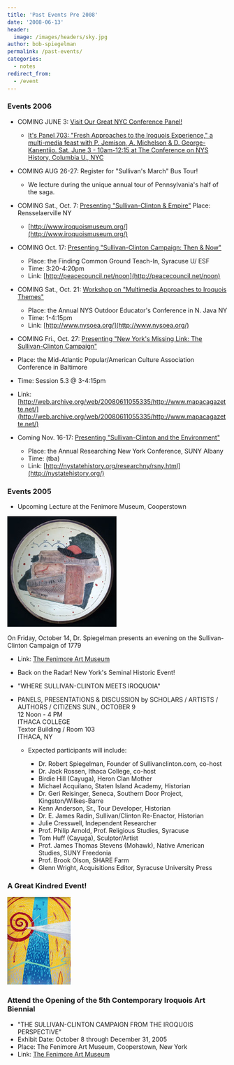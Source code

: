 ```yaml
---
title: 'Past Events Pre 2008'
date: '2008-06-13'
header:
  image: /images/headers/sky.jpg
author: bob-spiegelman
permalink: /past-events/
categories:
  - notes
redirect_from: 
  - /event
---
```


### Events 2006
  - COMING JUNE 3: [Visit Our Great NYC Conference Panel!](http://www.nyhistory.com/)
    - [It's Panel 703: "Fresh Approaches to the Iroquois Experience," a multi-media feast with P. Jemison, A. Michelson & D. George-Kanentiio. Sat. June 3 - 10am-12:15 at The Conference on NYS History, Columbia U., NYC](http://www.nyhistory.com/)
  - COMING AUG 26-27: Register for "Sullivan's March" Bus Tour!
    - We lecture during the unique annual tour of Pennsylvania's half of the saga.
  - COMING Sat., Oct. 7: [Presenting "Sullivan-Clinton & Empire"](http://www.iroquoismuseum.org/) Place: Rensselaerville NY
    - [http://www.iroquoismuseum.org/](http://www.iroquoismuseum.org/)
  - COMING Oct. 17: [Presenting "Sullivan-Clinton Campaign: Then & Now"](http://peacecouncil.net/noon)
    - Place: the Finding Common Ground Teach-In, Syracuse U/ ESF
    - Time: 3:20-4:20pm
    - Link: [http://peacecouncil.net/noon](http://peacecouncil.net/noon)

- COMING Sat., Oct. 21: [Workshop on "Multimedia Approaches to Iroquois Themes"](http://www.nysoea.org/)
  - Place: the Annual NYS Outdoor Educator's Conference   in N. Java NY
  - Time: 1-4:15pm
  - Link: [http://www.nysoea.org/](http://www.nysoea.org/)

- COMING Fri., Oct. 27: [Presenting "New York's Missing Link: The Sullivan-Clinton Campaign"](http://web.archive.org/web/20080611055335/http://www.mapacagazette.net/)
 - Place: the Mid-Atlantic Popular/American Culture Association Conference in Baltimore
 - Time: Session 5.3 @ 3-4:15pm
 - Link: [http://web.archive.org/web/20080611055335/http://www.mapacagazette.net/](http://web.archive.org/web/20080611055335/http://www.mapacagazette.net/)

- Coming Nov. 16-17: [Presenting "Sullivan-Clinton and the Environment"](http://nystatehistory.org/)
  - Place: the Annual Researching New York Conference, SUNY Albany
  - Time: (tba)
  - Link: [http://nystatehistory.org/researchny/rsny.html](http://nystatehistory.org/)


### Events 2005
-  Upcoming Lecture at the Fenimore Museum, Cooperstown

[![Iroquois Lecture Image](/images/Iroquois_Lecture_Picture.jpg)](http://www.fenimoreartmuseum.org/ "Visit the Fenimore Art Museum Site")  

 On Friday, October 14, Dr. Spiegelman presents an evening on the Sullivan-Clinton Campaign of 1779

 - Link: [The Fenimore Art Museum](http://www.fenimoreartmuseum.org/)
 - Back on the Radar! New York's Seminal Historic Event!
 - "WHERE SULLIVAN-CLINTON MEETS IROQUOIA"
 - PANELS, PRESENTATIONS & DISCUSSION by SCHOLARS / ARTISTS / AUTHORS / CITIZENS
      SUN., OCTOBER 9  
      12 Noon - 4 PM  
      ITHACA COLLEGE  
      Textor Building / Room 103  
      ITHACA, NY

    - Expected participants will include:

      *   Dr. Robert Spiegelman, Founder of Sullivanclinton.com, co-host
      *   Dr. Jack Rossen, Ithaca College, co-host
      *   Birdie Hill (Cayuga), Heron Clan Mother
      *   Michael Acquilano, Staten Island Academy, Historian
      *   Dr. Geri Reisinger, Seneca, Southern Door Project, Kingston/Wilkes-Barre
      *   Kenn Anderson, Sr., Tour Developer, Historian
      *   Dr. E. James Radin, Sullivan/Clinton Re-Enactor, Historian
      *   Julie Cresswell, Independent Researcher
      *   Prof. Philip Arnold, Prof. Religious Studies, Syracuse
      *   Tom Huff (Cayuga), Sculptor/Artist
      *   Prof. James Thomas Stevens (Mohawk), Native American Studies, SUNY Freedonia
      *   Prof. Brook Olson, SHARE Farm
      *   Glenn Wright, Acquisitions Editor, Syracuse University Press


### A Great Kindred Event!

[![Iroquois Painting](/images/Iroquois_Biennial.jpg)](http://www.fenimoreartmuseum.org/ "Visit the Fenimore Art Museum Site")  

### Attend the Opening of the 5th Contemporary Iroquois Art Biennial
 - "THE SULLIVAN-CLINTON CAMPAIGN FROM THE IROQUOIS PERSPECTIVE"
 - Exhibit Date: October 8 through December 31, 2005
 - Place: The Fenimore Art Museum, Cooperstown, New York
 - Link: [The Fenimore Art Museum](http://www.fenimoreartmuseum.org/)
